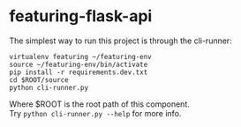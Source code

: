 featuring-flask-api
====================

The simplest way to run this project is through the cli-runner:

```
virtualenv featuring ~/featuring-env
source ~/featuring-env/bin/activate
pip install -r requirements.dev.txt
cd $ROOT/source
python cli-runner.py
```

Where $ROOT is the root path of this component.  
Try ```python cli-runner.py --help``` for more info.
